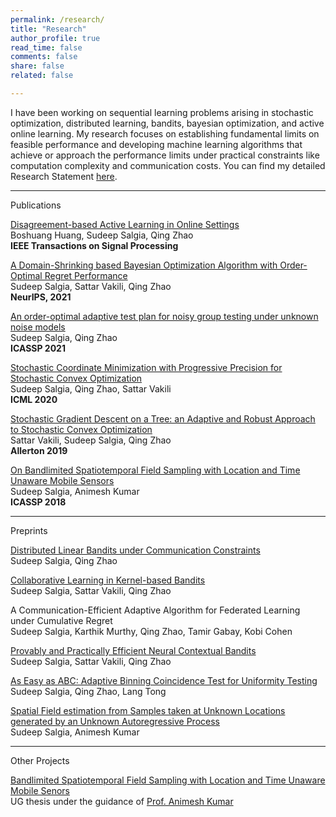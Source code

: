 ```yaml
---
permalink: /research/
title: "Research"
author_profile: true
read_time: false
comments: false
share: false
related: false

---
```


I have been working on sequential learning problems arising in stochastic optimization, distributed learning, bandits, bayesian optimization, and active online learning. My research focuses on establishing fundamental limits on feasible performance and developing machine learning algorithms that achieve or approach the performance limits under practical constraints like computation complexity and communication costs. You can find my detailed Research Statement [here](https://sudeepsalgia.github.io/assets/Research_Statement.pdf).

---

Publications

[Disagreement-based Active Learning in Online Settings](https://arxiv.org/abs/1904.09056)   	
Boshuang Huang, Sudeep Salgia, Qing Zhao			
**IEEE Transactions on Signal Processing**

[A Domain-Shrinking based Bayesian Optimization Algorithm with Order-Optimal Regret Performance](https://arxiv.org/abs/2010.13997)	
Sudeep Salgia, Sattar Vakili, Qing Zhao 				
**NeurIPS, 2021**	

[An order-optimal adaptive test plan for noisy group testing under unknown noise models](https://ieeexplore.ieee.org/document/9414111)				
Sudeep Salgia, Qing Zhao					
**ICASSP 2021**   

[Stochastic Coordinate Minimization with Progressive Precision for Stochastic Convex Optimization](https://arxiv.org/abs/2003.05482)				   
Sudeep Salgia, Qing Zhao, Sattar Vakili   
**ICML 2020**   

[Stochastic Gradient Descent on a Tree: an Adaptive and Robust Approach to Stochastic Convex Optimization](https://arxiv.org/abs/2003.05482)   
Sattar Vakili, Sudeep Salgia, Qing Zhao      
**Allerton 2019**   

[On Bandlimited Spatiotemporal Field Sampling with Location and Time Unaware Mobile Sensors](https://arxiv.org/abs/1710.09454)   
Sudeep Salgia, Animesh Kumar    
**ICASSP 2018**   

---

Preprints

[Distributed Linear Bandits under Communication Constraints](https://arxiv.org/abs/2211.02212)				
Sudeep Salgia, Qing Zhao				

[Collaborative Learning in Kernel-based Bandits](https://arxiv.org/abs/2207.07948)					
Sudeep Salgia, Sattar Vakili, Qing Zhao						

A Communication-Efficient Adaptive Algorithm for Federated Learning under Cumulative Regret					
Sudeep Salgia, Karthik Murthy, Qing Zhao, Tamir Gabay, Kobi Cohen						

[Provably and Practically Efficient Neural Contextual Bandits](https://arxiv.org/abs/2206.00099)				
Sudeep Salgia, Sattar Vakili, Qing Zhao 						

[As Easy as ABC: Adaptive Binning Coincidence Test for Uniformity Testing](https://arxiv.org/abs/2110.06325)				
Sudeep Salgia, Qing Zhao, Lang Tong 					

[Spatial Field estimation from Samples taken at Unknown Locations generated by an Unknown Autoregressive Process](https://arxiv.org/abs/1710.09451)  
Sudeep Salgia, Animesh Kumar

--- 

Other Projects

[Bandlimited Spatiotemporal Field Sampling with Location and Time Unaware Mobile Senors](https://sudeepsalgia.github.io/_files/UG_thesis_Sudeep_Salgia.pdf)  
UG thesis under the guidance of [Prof. Animesh Kumar](https://www.ee.iitb.ac.in/~animesh/)


